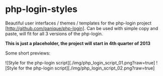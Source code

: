 php-login-styles
================

Beautiful user interfaces / themes / templates for the php-login project [http://github.com/panique/php-login].
Can be used with simple copy and paste, will fit for all 3 versions of the php-login.

**This is just a placeholder, the project will start in 4th quarter of 2013**

Some short previews:

![Style for the php-login script][./img/php_login_script_01.png?raw=true]
![Style for the php-login script][./img/php_login_script_02.png?raw=true]
